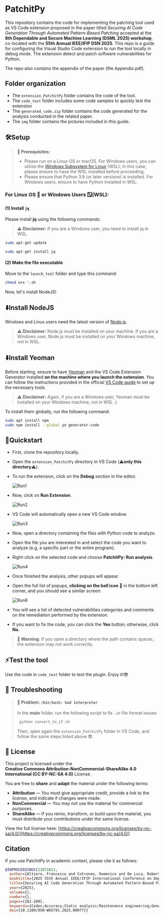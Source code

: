 # PatchitPy

This repository contains the code for implementing the patching tool used as VS Code extension proposed in the paper titled *Securing AI Code Generation Through Automated Pattern-Based Patching* accepted at the **8th Dependable and Secure Machine Learning (DSML 2025) workshop**, co-located with the **55th Annual IEEE/IFIP DSN 2025**. This repo is a guide for configuring the Visual Studio Code extension to run the tool locally in debug mode. The extension detect and patch software vulnerabilities for Python.

The repo also contains the appendix of the paper (file Appendix.pdf).


## Folder organization
- The `extension_PatchitPy` folder contains the code of the tool.
- The `code_test` folder includes some code samples to quickly test the extension
- The `generated_code.zip` folder contains the code generated for the analysis conducted in the related paper. 
- The `img` folder contains the pictures included in this guide. 



## 🛠Setup


> **🚨 Prerequisites:** 
> - Please run on a Linux OS or macOS. For Windows users, you can utilize the [Windows Subsystem for Linux](https://learn.microsoft.com/it-it/windows/wsl/install) (WSL); in this case, please ensure to have the WSL installed before proceeding.
> - Please ensure that Python 3.8 (or later versions) is installed. For Windows users, ensure to have Python installed in WSL.


### For Linux OS 🐧 or Windows Users 🪟(WSL):

#### (1) Install `jq`

Please install **jq** using the following commands:

> **⚠️ Disclaimer:** If you are a Windows user, you need to install jq in WSL.

```bash
sudo apt-get update

sudo apt-get install jq
```

#### (2) Make the file executable
Move to the `launch_tool` folder and type this command:
```bash
chmod u+x *.sh
```


Now, let's install NodeJS!


## ⬇️Install NodeJS
Windows and Linux users need the latest version of [Node.js](https://nodejs.org/en).

> **⚠️ Disclaimer:** Node.js must be installed on your machine. If you are a Windows user, Node.js must be installed on your Windows machine, not in WSL.



## ⬇️Install Yeoman
Before starting, ensure to have [Yeoman](http://yeoman.io) and the VS Code Extension Generator installed **on the machine where you launch the extension**. You can follow the instructions provided in the official [VS Code guide](https://code.visualstudio.com/api/get-started/your-first-extension) to set up the necessary tools.

> **⚠️ Disclaimer:** Again, if you are a Windows user, Yeoman must be installed on your Windows machine, not in WSL :)

To install them globally, run the following command:
```bash
sudo apt install npm
sudo npm install --global yo generator-code
```


## 🎯Quickstart
- First, clone the repository locally.
- Open the `extension_PatchitPy` directory in VS Code (**⚠️only this directory⚠️**).
- To run the extension, click on the **Debug** section in the editor.
  
  ![Run1](img/NEW_RunExtension1.png)
- Now, click on **Run Extension**.
  
  ![Run2](img/NEW_RunExtension2.png)
- VS Code will automatically open a new VS Code window.
  
  ![Run3](img/NEW_RunExtension3.png)
- Now, open a directory containing the files with Python code to analyze.
- Open the file you are interested in and select the code you want to analyze (e.g, a specific part or the entire program).
- Right-click on the selected code and choose **PatchitPy: Run analysis**.
  
  ![Run4](img/NEW_RunExtension4.png)


- Once finished the analysis, other popups will appear.
- Open the full list of popups, **clicking on the bell icon** 🔔 in the bottom left corner, and you should see a similar screen:
  
  ![Run6](img/NEW_RunExtension6.png)
- You will see a list of detected vulnerabilities categories and comments on the remediation performed by the extension.
- If you want to fix the code, you can click the **Yes** button; otherwise, click **No**.

> **🚨 Warning:** 
> If you open a directory where the path contains spaces, the extension may not work correctly.

## ⚡Test the tool
Use the code in `code_test` folder to test the plugin. Enjoy it!😎

## 🐍 Troubleshooting
> #### **🚨 Problem: `/bin/bash: bad interpreter`**
> In the **main** folder, run the following script to fix `.sh` file format issues:
> ```python
>  python convert_to_LF.sh
>  ```
> Then, open again the `extension_PatchitPy` folder in VS Code, and follow the same steps listed above 😎.


## 📄 License

This project is licensed under the  
**Creative Commons Attribution-NonCommercial-ShareAlike 4.0 International (CC BY-NC-SA 4.0)** License.  

You are free to **share** and **adapt** the material under the following terms:
- **Attribution** — You must give appropriate credit, provide a link to the license, and indicate if changes were made.  
- **NonCommercial** — You may not use the material for commercial purposes.  
- **ShareAlike** — If you remix, transform, or build upon the material, you must distribute your contributions under the same license.

View the full license here: [https://creativecommons.org/licenses/by-nc-sa/4.0/](https://creativecommons.org/licenses/by-nc-sa/4.0/)



## Citation

If you use PatchitPy in academic context, please cite it as follows:

```bibtex
@INPROCEEDINGS{11071611,
  author={Altiero, Francesco and Cotroneo, Domenico and De Luca, Roberta and Liguori, Pietro},
  booktitle={2025 55th Annual IEEE/IFIP International Conference on Dependable Systems and Networks Workshops (DSN-W)}, 
  title={Securing AI Code Generation Through Automated Pattern-Based Patching}, 
  year={2025},
  volume={},
  number={},
  pages={282-289},
  keywords={Codes;Accuracy;Static analysis;Maintenance engineering;Generators;Complexity theory;Security;Artificial intelligence;Python;Software development management;Vulnerability Patching;Static Analysis;Vulnerability Detection;AI -generated Code},
  doi={10.1109/DSN-W65791.2025.00077}}
